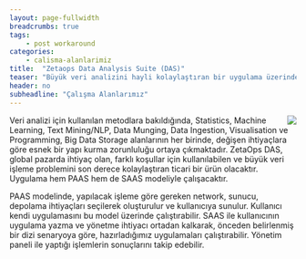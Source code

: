 ```yaml
---
layout: page-fullwidth
breadcrumbs: true
tags:
    - post workaround
categories:
    - calisma-alanlarimiz
title:  "Zetaops Data Analysis Suite (DAS)"
teaser: "Büyük veri analizini hayli kolaylaştıran bir uygulama üzerinde çalışıyoruz."
header: no
subheadline: "Çalışma Alanlarımız"
---
```

<img style="float: right;" src="{{site.urlimg}}download.gif">
Veri analizi için kullanılan metodlara bakıldığında, Statistics, Machine Learning, Text Mining/NLP, Data Munging, Data Ingestion, Visualisation ve Programming, Big Data Storage alanlarının her birinde, değişen ihtiyaçlara göre esnek bir yapı kurma zorunluluğu ortaya çıkmaktadır. ZetaOps DAS, global pazarda ihtiyaç olan, farklı koşullar için kullanılabilen ve büyük veri işleme problemini son derece kolaylaştıran ticari bir ürün olacaktır. Uygulama hem PAAS hem de SAAS modeliyle çalışacaktır.

PAAS modelinde, yapılacak işleme göre gereken network, sunucu, depolama ihtiyaçları seçilerek oluşturulur ve kullanıcıya sunulur. Kullanıcı kendi uygulamasını bu model üzerinde çalıştırabilir. SAAS ile kullanıcının uygulama yazma ve yönetme ihtiyacı ortadan kalkarak, önceden belirlenmiş bir dizi senaryoya göre, hazırladığımız uygulamaları çalıştırabilir. Yönetim paneli ile yaptığı işlemlerin sonuçlarını takip edebilir.